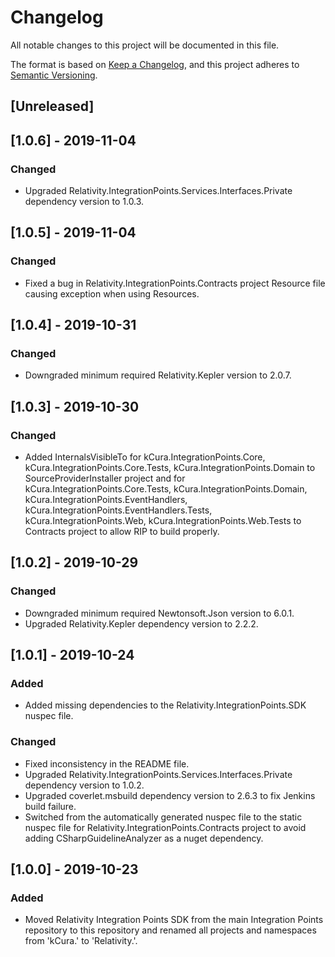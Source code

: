 # Changelog
All notable changes to this project will be documented in this file.

The format is based on [Keep a Changelog](https://keepachangelog.com/en/1.0.0/),
and this project adheres to [Semantic Versioning](https://semver.org/spec/v2.0.0.html).

## [Unreleased]

## [1.0.6] - 2019-11-04
### Changed
- Upgraded Relativity.IntegrationPoints.Services.Interfaces.Private dependency version to 1.0.3.

## [1.0.5] - 2019-11-04
### Changed
- Fixed a bug in Relativity.IntegrationPoints.Contracts project Resource file causing exception when using Resources.

## [1.0.4] - 2019-10-31
### Changed
- Downgraded minimum required Relativity.Kepler version to 2.0.7.

## [1.0.3] - 2019-10-30
### Changed
- Added InternalsVisibleTo for kCura.IntegrationPoints.Core, kCura.IntegrationPoints.Core.Tests, kCura.IntegrationPoints.Domain to SourceProviderInstaller project and for kCura.IntegrationPoints.Core.Tests, kCura.IntegrationPoints.Domain, kCura.IntegrationPoints.EventHandlers, kCura.IntegrationPoints.EventHandlers.Tests, kCura.IntegrationPoints.Web, kCura.IntegrationPoints.Web.Tests to Contracts project to allow RIP to build properly.

## [1.0.2] - 2019-10-29
### Changed
- Downgraded minimum required Newtonsoft.Json version to 6.0.1.
- Upgraded Relativity.Kepler dependency version to 2.2.2.

## [1.0.1] - 2019-10-24
### Added
- Added missing dependencies to the Relativity.IntegrationPoints.SDK nuspec file.

### Changed
- Fixed inconsistency in the README file.
- Upgraded Relativity.IntegrationPoints.Services.Interfaces.Private dependency version to 1.0.2.
- Upgraded coverlet.msbuild dependency version to 2.6.3 to fix Jenkins build failure.
- Switched from the automatically generated nuspec file to the static nuspec file for Relativity.IntegrationPoints.Contracts project to avoid adding CSharpGuidelineAnalyzer as a nuget dependency.

## [1.0.0] - 2019-10-23
### Added
- Moved Relativity Integration Points SDK from the main Integration Points repository to this repository and renamed all projects and namespaces from 'kCura.' to 'Relativity.'.

